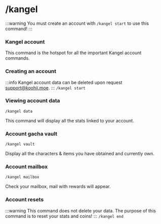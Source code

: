 # /kangel

:::warning
You must create an account with `/kangel start` to use this command!
:::

### Kangel account
This command is the hotspot for all the important Kangel account commands.

### Creating an account
:::info
Kangel account data can be deleted upon request support@koohii.moe.
:::
`/kangel start`

### Viewing account data
`/kangel data`

This command will display all the stats linked to your account.

### Account gacha vault
`/kangel vault`

Display all the characters & items you have obtained and currently own.

### Account mailbox
`/kangel mailbox`

Check your mailbox, mail with rewards will appear.

### Account resets
:::warning
This command does not delete your data. The purpose of this command is to reset your stats and coins!
:::
`/kangel end`